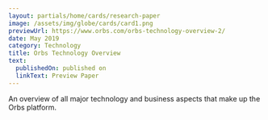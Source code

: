 ```yaml
---
layout: partials/home/cards/research-paper
image: /assets/img/globe/cards/card1.png
previewUrl: https://www.orbs.com/orbs-technology-overview-2/
date: May 2019
category: Technology
title: Orbs Technology Overview
text:
  publishedOn: published on
  linkText: Preview Paper
---
```


An overview of all major technology and business aspects that make up the Orbs platform.
